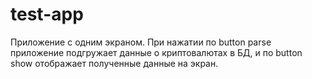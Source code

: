 # test-app
Приложение с одним экраном. При нажатии по button parse приложение подгружает данные о криптовалютах в БД, и по button show отображает полученные данные на экран.

